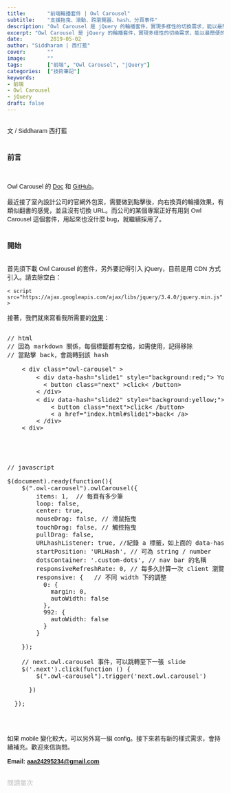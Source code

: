 ```yaml
---
title:       "前端輪播套件 | Owl Carousel"
subtitle:    "支援拖曳、滾動、跨瀏覽器、hash、分頁事件"
description: "Owl Carousel 是 jQuery 的輪播套件，實現多樣性的切換需求，能以最簡便的方式建立輪播......"
excerpt: "Owl Carousel 是 jQuery 的輪播套件，實現多樣性的切換需求，能以最簡便的方式建立輪播......。"
date:         2019-05-02
author: "Siddharam | 西打藍"
cover:       ""
image:       ""
tags:        ["前端", "Owl Carousel", "jQuery"]
categories:  ["技術筆記"]
keywords:
- 前端
- Owl Carousel
- jQuery
draft: false
---
```



<article style="font-family: 'Noto Sans TC', '微軟正黑體', sans-serif; font-weight: 300;">

<br>文 / Siddharam 西打藍<br><br>

<h3 class="article-h1-color">前言</h3><br>

Owl Carousel 的 <a href="https://owlcarousel2.github.io/OwlCarousel2/" target="_blank">Doc</a> 和 <a href="https://github.com/OwlCarousel2/OwlCarousel2" target="_blank">GitHub</a>。<br><br>
最近接了室內設計公司的官網外包案，需要做到點擊後，向右換頁的輪播效果，有類似翻書的感覺，並且沒有切換 URL。而公司的某個專案正好有用到 Owl Carousel 這個套件，用起來也沒什麼 bug，就繼續採用了。<br><br>

<h3 class="article-h1-color">開始</h3><br>
首先須下載 Owl Carousel 的套件，另外要記得引入 jQuery，目前是用 CDN 方式引入。請去除空白：<br><br>
<code>< script src="https://ajax.googleapis.com/ajax/libs/jquery/3.4.0/jquery.min.js"></script></code><br><br>
接著，我們就來寫看我所需要的<a href="https://frankyeah.github.io/yand/" target="_blank">效果</a>：<br><br>

<pre>
// html
// 因為 markdown 關係，每個標籤都有空格，如需使用，記得移除
// 當點擊 back，會跳轉到該 hash <br>
    < div class="owl-carousel" >
        < div data-hash="slide1" style="background:red;"> Your Content 第一頁
          < button class="next" >click< /button>    
        < /div>
        < div data-hash="slide2" style="background:yellow;"> Your Content 第二頁
            < button class="next">click< /button>    
            < a href="index.html#slide1">back< /a>
        < /div>
    < div>

</pre>

<br><br>

<pre>
// javascript<br>
$(document).ready(function(){
    $(".owl-carousel").owlCarousel({
        items: 1,  // 每頁有多少筆
        loop: false,
        center: true,
        mouseDrag: false, // 滑鼠拖曳
        touchDrag: false, // 觸控拖曳
        pullDrag: false,
        URLhashListener: true, //紀錄 a 標籤，如上面的 data-hash="slide1"
        startPosition: 'URLHash', // 可為 string / number
        dotsContainer: '.custom-dots', // nav bar 的名稱
        responsiveRefreshRate: 0, // 每多久計算一次 client 瀏覽器寬度
        responsive: {   // 不同 width 下的調整
          0: {
            margin: 0,
            autoWidth: false
          },
          992: {
            autoWidth: false
          }
        }

    });

    // next.owl.carousel 事件，可以跳轉至下一張 slide
    $('.next').click(function () {
        $(".owl-carousel").trigger('next.owl.carousel')
      
      })

  });

</pre>




<br><br>
如果 mobile 變化較大，可以另外寫一組 config。接下來若有新的樣式需求，會持續補充。歡迎來信詢問。<br><br>
<b>Email: aaa24295234@gmail.com</b><br><br>


</article>

<div style="color: #bfbfbf; font-size: 15px;" id="busuanzi_container_page_pv">
  閱讀量<span id="busuanzi_value_page_pv"></span>次
</div>


<script src="../../js/post.js"></script>